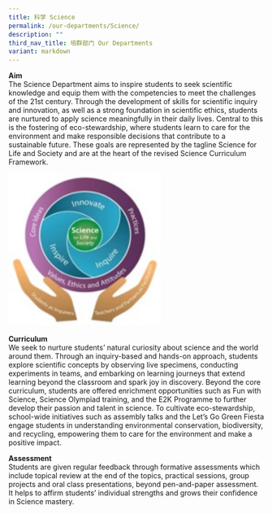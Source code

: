```yaml
---
title: 科学 Science
permalink: /our-departments/Science/
description: ""
third_nav_title: 培群部门 Our Departments
variant: markdown
---
```

**Aim** <br>
The Science Department aims to inspire students to seek scientific knowledge and equip them with the competencies to meet the challenges of the 21st century. Through the development of skills for scientific inquiry and innovation, as well as a strong foundation in scientific ethics, students are nurtured to apply science meaningfully in their daily lives. Central to this is the fostering of eco-stewardship, where students learn to care for the environment and make responsible decisions that contribute to a sustainable future. These goals are represented by the tagline Science for Life and Society and are at the heart of the revised Science Curriculum Framework.

<img src="/images/Our%20Programmes/Science1.jpg" alt="Science1" style="width:300px;height:300px;"> 

**Curriculum** <br>
We seek to nurture students’ natural curiosity about science and the world around them. Through an inquiry-based and hands-on approach, students explore scientific concepts by observing live specimens, conducting experiments in teams, and embarking on learning journeys that extend learning beyond the classroom and spark joy in discovery.
Beyond the core curriculum, students are offered enrichment opportunities such as Fun with Science, Science Olympiad training, and the E2K Programme to further develop their passion and talent in science. To cultivate eco-stewardship, school-wide initiatives such as assembly talks and the Let’s Go Green Fiesta engage students in understanding environmental conservation, biodiversity, and recycling, empowering them to care for the environment and make a positive impact.


**Assessment** <br>
Students are given regular feedback through formative assessments which include topical review at the end of the topics, practical sessions, group projects and oral class presentations, beyond pen-and-paper assessment. It helps to affirm students’ individual strengths and grows their confidence in Science mastery.